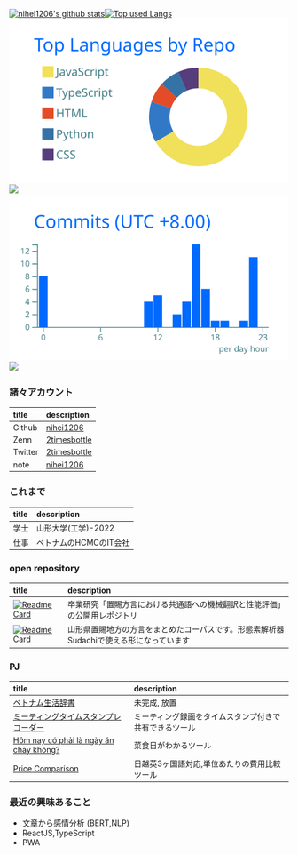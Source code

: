 [![nihei1206's github stats](https://github-readme-stats-fork-two-smoky.vercel.app/api?username=nihei1206&hide=contribs&count_private=true&show_icons=true)](https://github.com/nihei1206/)[![Top used Langs](https://github-readme-stats-fork-two-smoky.vercel.app/api/top-langs/?username=nihei1206&count_private=true&layout=compact)](https://github.com/nihei1206/)
[![](https://raw.githubusercontent.com/nihei1206/nihei1206/main/profile-summary-card-output/transparent/1-repos-per-language.svg)](https://github.com/vn7n24fzkq/github-profile-summary-cards) [![](https://raw.githubusercontent.com/nihei1206/nihei1206/main/profile-summary-card-output/transparent/3-stats.svg)](https://github.com/vn7n24fzkq/github-profile-summary-cards) [![](https://raw.githubusercontent.com/nihei1206/nihei1206/main/profile-summary-card-output/transparent/4-productive-time.svg)](https://github.com/vn7n24fzkq/github-profile-summary-cards)
![](http://github-profile-summary-cards.vercel.app/api/cards/profile-details?username=nihei1206&theme=transparent)

### 諸々アカウント
|title|description | 
|:----|:----|
|Github | [nihei1206](https://github.com/nihei1206)|
|Zenn | [2timesbottle](https://zenn.dev/2timesbottle)|
|Twitter| [2timesbottle](https://twitter.com/2timesbottle)|
|note | [nihei1206](https://note.com/nihei1206)|

### これまで
|title|description | 
|:----|:----|
|学士|山形大学(工学)-2022|
|仕事|ベトナムのHCMCのIT会社|

### open repository
|title|description | 
|:----|:----|
|[![Readme Card](https://github-readme-stats-fork-two-smoky.vercel.app/api/pin/?username=nihei1206&repo=oitama_trans)](https://github.com/nihei1206/oitama_trans)| 卒業研究「置賜方言における共通語への機械翻訳と性能評価」の公開用レポジトリ　 |
|[![Readme Card](https://github-readme-stats-fork-two-smoky.vercel.app/api/pin/?username=nihei1206&repo=OitamaDict)](https://github.com/nihei1206/OitamaDict)|山形県置賜地方の方言をまとめたコーパスです。形態素解析器Sudachiで使える形になっています|

### PJ
|title|description | 
|:----|:----|
|[ベトナム生活辞書](https://vnjpdictionary.web.app/)|未完成, 放置 |
|[ミーティングタイムスタンプレコーダー](https://timestamp-recorder-pwa-orcin.vercel.app/)|ミーティング録画をタイムスタンプ付きで共有できるツール|
|[Hôm nay có phải là ngày ăn chay không?](https://anchay-39a91.web.app/)|菜食日がわかるツール|
|[Price Comparison](https://comparing-cost-app.firebaseapp.com/)|日越英3ヶ国語対応,単位あたりの費用比較ツール|

### 最近の興味あること
- 文章から感情分析 (BERT,NLP) 
- ReactJS,TypeScript
- PWA

